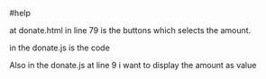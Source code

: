 #help


at donate.html in line 79 is the buttons which selects the amount.


in the donate.js  is the code 

Also in the donate.js at line 9 i want to  display the amount as value 
